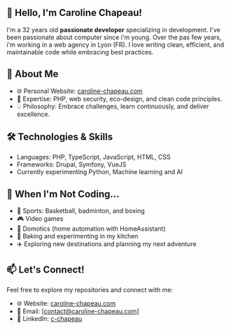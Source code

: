## 👋 Hello, I'm Caroline Chapeau!

I'm a 32 years old **passionate developer** specializing in development. I've been passionate about computer since i'm young. Over the pas few years, i'm working in a web agency in Lyon (FR).
I love writing clean, efficient, and maintainable code while embracing best practices.

## 🚀 About Me
- 🌐 Personal Website: [caroline-chapeau.com](https://caroline-chapeau.com)
- 🎯 Expertise: PHP, web security, eco-design, and clean code principles.
- 💡 Philosophy: Embrace challenges, learn continuously, and deliver excellence.

## 🛠️ Technologies & Skills
- Languages: PHP, TypeScript, JavaScript, HTML, CSS
- Frameworks: Drupal, Symfony, VueJS
- Currently experimenting Python, Machine learning and AI

## 🎉 When I'm Not Coding...

- 🏀 Sports: Basketball, badminton, and boxing
- 🎮 Video games
- 🤖 Domotics (home automation with HomeAssistant)
- 🧁 Baking and experimenting in my kitchen
- ✈️ Exploring new destinations and planning my next adventure

 
 ## 📫 Let's Connect!
Feel free to explore my repositories and connect with me:

- 🌐 Website: [caroline-chapeau.com](https://caroline-chapeau.com)
- 📧 Email: [contact@caroline-chapeau.com]
- 💬 LinkedIn: [c-chapeau](https://www.linkedin.com/in/c-chapeau/)
